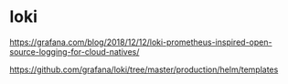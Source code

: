 # loki

<https://grafana.com/blog/2018/12/12/loki-prometheus-inspired-open-source-logging-for-cloud-natives/>

<https://github.com/grafana/loki/tree/master/production/helm/templates>